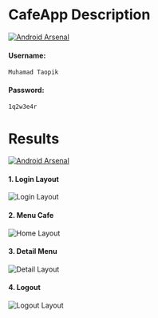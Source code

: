# CafeApp Description
[![Android Arsenal](https://img.shields.io/badge/UTS%20Praktikum%20Pengembangan%20Aplikasi%20Mobile-CafeApp-brightgreen.svg?style=flat)](https://android-arsenal.com/details/1/1234)

<h4>Username:</h4>

```
Muhamad Taopik
```

<h4>Password:</h4>

```
1q2w3e4r
```

# Results
[![Android Arsenal](https://img.shields.io/badge/Results-CafeApp-brightgreen.svg?style=flat)](https://android-arsenal.com/details/1/1234)

<h4>1. Login Layout</h4>

![Login Layout](results/LoginLayout.png)

<h4>2. Menu Cafe</h4>

![Home Layout](results/HomeLayout.png)

<h4>3. Detail Menu</h4>

![Detail Layout](results/DetailLayout.png)

<h4>4. Logout</h4>

![Logout Layout](results/LogoutLayout.png)
